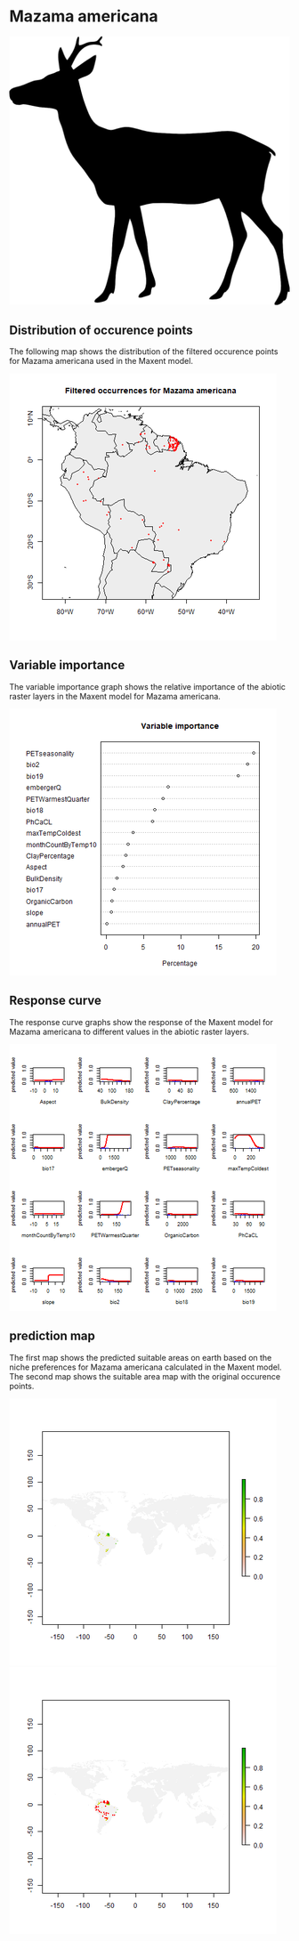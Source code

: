 # Mazama americana 

![](image_taxa.png) 

## Distribution of occurence points 
The following map shows the distribution of the filtered occurence points for Mazama americana used in the Maxent model. 

![](occurrences.png)
    
## Variable importance 
The variable importance graph shows the relative importance of the abiotic raster layers in the  Maxent model for Mazama americana. 

![](valid_maxent_variable_importance.png)
    
## Response curve 
The response curve graphs show the response of the Maxent model for Mazama americana to different values in the abiotic raster layers. 

![](valid_maxent_response_curve.png)
    
## prediction map 
The first map shows the predicted suitable areas on earth based on the niche preferences for Mazama americana calculated in the Maxent model. The second map shows the suitable area map with the original occurence points.

![](prediction_map.png)
![](prediction_occurence_map.png)
    
